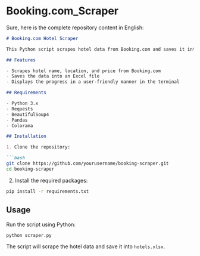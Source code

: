 # Booking.com_Scraper
Sure, here is the complete repository content in English:

```markdown
# Booking.com Hotel Scraper

This Python script scrapes hotel data from Booking.com and saves it into an Excel file. It uses BeautifulSoup for parsing HTML and colorama for colored terminal output.

## Features

- Scrapes hotel name, location, and price from Booking.com
- Saves the data into an Excel file
- Displays the progress in a user-friendly manner in the terminal

## Requirements

- Python 3.x
- Requests
- BeautifulSoup4
- Pandas
- Colorama

## Installation

1. Clone the repository:

```bash
git clone https://github.com/yourusername/booking-scraper.git
cd booking-scraper
```

2. Install the required packages:

```bash
pip install -r requirements.txt
```

## Usage

Run the script using Python:

```bash
python scraper.py
```

The script will scrape the hotel data and save it into `hotels.xlsx`.

